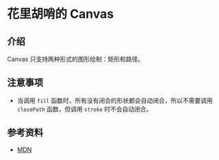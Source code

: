 # 花里胡哨的 Canvas

## 介绍

Canvas 只支持两种形式的图形绘制：矩形和路径。

## 注意事项

+ 当调用 `fill` 函数时，所有没有闭合的形状都会自动闭合，所以不需要调用 `closePath` 函数，但调用 `stroke` 时不会自动闭合。

## 参考资料

+ [MDN](https://developer.mozilla.org/zh-CN/docs/Web/API/Canvas_API/Tutorial)

